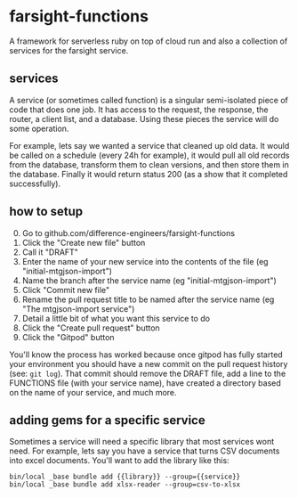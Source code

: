 # farsight-functions

A framework for serverless ruby on top of cloud run and also a collection of services for the farsight service.

## services

A service (or sometimes called function) is a singular semi-isolated piece of code that does one job. It has access to the request, the response, the router, a client list, and a database. Using these pieces the service will do some operation.

For example, lets say we wanted a service that cleaned up old data. It would be called on a schedule (every 24h for example), it would pull all old records from the database, transform them to clean versions, and then store them in the database. Finally it would return status 200 (as a show that it completed successfully).

## how to setup

  0. Go to github.com/difference-engineers/farsight-functions
  0. Click the "Create new file" button
  0. Call it "DRAFT"
  0. Enter the name of your new service into the contents of the file (eg "initial-mtgjson-import")
  0. Name the branch after the service name (eg "initial-mtgjson-import")
  0. Click "Commit new file"
  0. Rename the pull request title to be named after the service name (eg "The mtgjson-import service")
  0. Detail a little bit of what you want this service to do
  0. Click the "Create pull request" button
  0. Click the "Gitpod" button

You'll know the process has worked because once gitpod has fully started your environment you should have a new commit on the pull request history (see: `git log`). That commit should remove the DRAFT file, add a line to the FUNCTIONS file (with your service name), have created a directory based on the name of your service, and much more.


## adding gems for a specific service

Sometimes a service will need a specific library that most services wont need. For example, lets say you have a service that turns CSV documents into excel documents. You'll want to add the library like this:

```
bin/local _base bundle add {{library}} --group={{service}}
bin/local _base bundle add xlsx-reader --group=csv-to-xlsx
```

